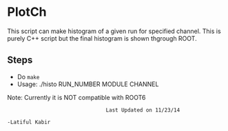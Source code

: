 PlotCh
======
This script can make histogram of a given run for specified channel.
This is purely C++ script but the final histogram is shown thgrough ROOT.

Steps
----
* Do `make`
* Usage: ./histo RUN_NUMBER MODULE CHANNEL

Note: Currently it is NOT compatible with ROOT6

									Last Updated on 11/23/14
                                                                                 -Latiful Kabir
